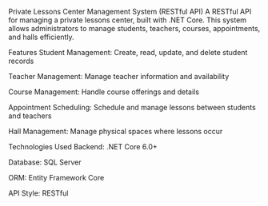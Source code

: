 Private Lessons Center Management System (RESTful API)
A RESTful API for managing a private lessons center, built with .NET Core. This system allows administrators to manage students, teachers, courses, appointments, and halls efficiently.

Features
Student Management: Create, read, update, and delete student records

Teacher Management: Manage teacher information and availability

Course Management: Handle course offerings and details

Appointment Scheduling: Schedule and manage lessons between students and teachers

Hall Management: Manage physical spaces where lessons occur

Technologies Used
Backend: .NET Core 6.0+

Database: SQL Server

ORM: Entity Framework Core

API Style: RESTful
